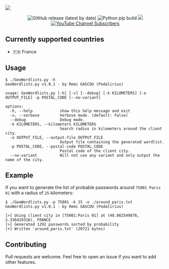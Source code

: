 ![](./.github/banner.png)
<p align="center">
  <img alt="GitHub release (latest by date)" src="https://img.shields.io/github/v/release/p0dalirius/GeoWordlists">
  <img alt="Python pip build" src="https://github.com/p0dalirius/GeoWordlists/actions/workflows/python-pip-build.yml/badge.svg">
  <a href="https://twitter.com/intent/follow?screen_name=podalirius_" title="Follow"><img src="https://img.shields.io/twitter/follow/podalirius_?label=Podalirius&style=social"></a>
  <a href="https://www.youtube.com/c/Podalirius_?sub_confirmation=1" title="Subscribe"><img alt="YouTube Channel Subscribers" src="https://img.shields.io/youtube/channel/subscribers/UCF_x5O7CSfr82AfNVTKOv_A?style=social"></a>
  <br>
</p>

## Currently supported countries
 - 🇫🇷 France

## Usage

```
$ ./GeoWordlists.py -h
GeoWordlists.py v1.0.1 - by Remi GASCOU (Podalirius)

usage: GeoWordlists.py [-h] [-v] [--debug] [-k KILOMETERS] [-o OUTPUT_FILE] -p POSTAL_CODE [--no-variant]

options:
  -h, --help            show this help message and exit
  -v, --verbose         Verbose mode. (default: False)
  --debug               Debug mode.
  -k KILOMETERS, --kilometers KILOMETERS
                        Search radius in kilometers around the client city.
  -o OUTPUT_FILE, --output-file OUTPUT_FILE
                        Output file containing the generated wordlist.
  -p POSTAL_CODE, --postal-code POSTAL_CODE
                        Postal code of the client city.
  --no-variant          Will not use any variant and only output the name of the city.
```

## Example

If you want to generate the list of probable passwords around `75001 Paris 01` with a radius of `25` kilometers:

```
$ ./GeoWordlists.py -p 75001 -k 25 -o ./around_paris.txt
GeoWordlists.py v1.0.1 - by Remi GASCOU (Podalirius)

[>] Using client city in [75001:Paris 01] at (48.862549876, 2.336419316), FRANCE
[>] Generated 1292 passwords sorted by probability
[+] Written 'around_paris.txt' (20721 bytes)
```

## Contributing

Pull requests are welcome. Feel free to open an issue if you want to add other features.
